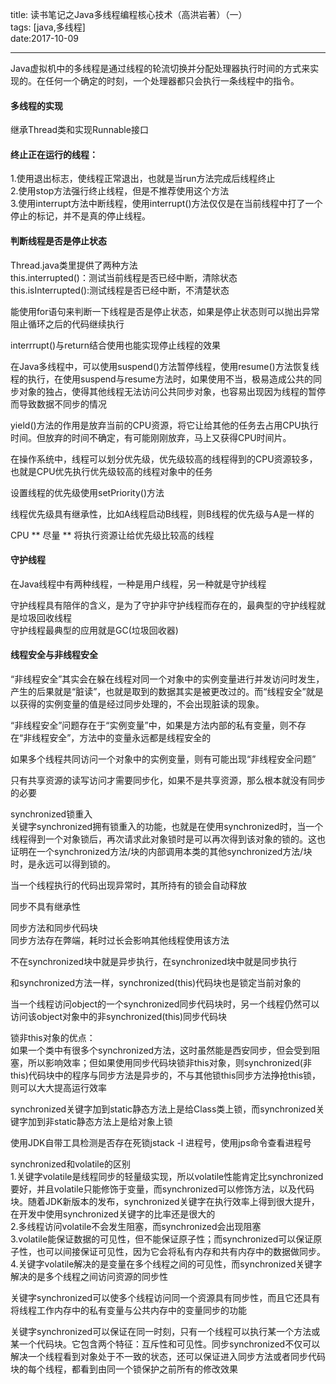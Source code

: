 title: 读书笔记之Java多线程编程核心技术（高洪岩著）（一）  
tags: [java,多线程]  
date:2017-10-09  

---  

Java虚拟机中的多线程是通过线程的轮流切换并分配处理器执行时间的方式来实现的。在任何一个确定的时刻，一个处理器都只会执行一条线程中的指令。  

#### 多线程的实现 ####
继承Thread类和实现Runnable接口  

#### 终止正在运行的线程： ####
1.使用退出标志，使线程正常退出，也就是当run方法完成后线程终止  
2.使用stop方法强行终止线程，但是不推荐使用这个方法  
3.使用interrupt方法中断线程，使用interrupt()方法仅仅是在当前线程中打了一个停止的标记，并不是真的停止线程。  

#### 判断线程是否是停止状态 ####
Thread.java类里提供了两种方法  
this.interrupted()：测试当前线程是否已经中断，清除状态  
this.isInterrupted():测试线程是否已经中断，不清楚状态  

能使用for语句来判断一下线程是否是停止状态，如果是停止状态则可以抛出异常阻止循环之后的代码继续执行  

interrrupt()与return结合使用也能实现停止线程的效果  

在Java多线程中，可以使用suspend()方法暂停线程，使用resume()方法恢复线程的执行，在使用suspend与resume方法时，如果使用不当，极易造成公共的同步对象的独占，使得其他线程无法访问公共同步对象，也容易出现因为线程的暂停而导致数据不同步的情况  

yield()方法的作用是放弃当前的CPU资源，将它让给其他的任务去占用CPU执行时间。但放弃的时间不确定，有可能刚刚放弃，马上又获得CPU时间片。  

在操作系统中，线程可以划分优先级，优先级较高的线程得到的CPU资源较多，也就是CPU优先执行优先级较高的线程对象中的任务  

设置线程的优先级使用setPriority()方法  

线程优先级具有继承性，比如A线程启动B线程，则B线程的优先级与A是一样的  

CPU ** 尽量 ** 将执行资源让给优先级比较高的线程  

#### 守护线程 ####  

在Java线程中有两种线程，一种是用户线程，另一种就是守护线程  

守护线程具有陪伴的含义，是为了守护非守护线程而存在的，最典型的守护线程就是垃圾回收线程  
守护线程最典型的应用就是GC(垃圾回收器)  

#### 线程安全与非线程安全 ####  

“非线程安全”其实会在躲在线程对同一个对象中的实例变量进行并发访问时发生，产生的后果就是“脏读”，也就是取到的数据其实是被更改过的。而“线程安全”就是以获得的实例变量的值是经过同步处理的，不会出现脏读的现象。  

“非线程安全”问题存在于“实例变量”中，如果是方法内部的私有变量，则不存在“非线程安全”，方法中的变量永远都是线程安全的  

如果多个线程共同访问一个对象中的实例变量，则有可能出现“非线程安全问题”  

只有共享资源的读写访问才需要同步化，如果不是共享资源，那么根本就没有同步的必要  

synchronized锁重入  
关键字synchronized拥有锁重入的功能，也就是在使用synchronized时，当一个线程得到一个对象锁后，再次请求此对象锁时是可以再次得到该对象的锁的。这也证明在一个synchronized方法/块的内部调用本类的其他synchronized方法/块时，是永远可以得到锁的。  


当一个线程执行的代码出现异常时，其所持有的锁会自动释放  

同步不具有继承性  

同步方法和同步代码块  
同步方法存在弊端，耗时过长会影响其他线程使用该方法  

不在synchronized块中就是异步执行，在synchronized块中就是同步执行  

和synchronized方法一样，synchronized(this)代码块也是锁定当前对象的  

当一个线程访问object的一个synchronized同步代码块时，另一个线程仍然可以访问该object对象中的非synchronized(this)同步代码块  

锁非this对象的优点：  
如果一个类中有很多个synchronized方法，这时虽然能是西安同步，但会受到阻塞，所以影响效率；但如果使用同步代码块锁非this对象，则synchronized(非this)代码块中的程序与同步方法是异步的，不与其他锁this同步方法挣抢this锁，则可以大大提高运行效率  

synchronized关键字加到static静态方法上是给Class类上锁，而synchronized关键字加到非static静态方法上是给对象上锁  

使用JDK自带工具检测是否存在死锁jstack -l 进程号，使用jps命令查看进程号  

synchronized和volatile的区别  
1.关键字volatile是线程同步的轻量级实现，所以volatile性能肯定比synchronized要好，并且volatile只能修饰于变量，而synchronized可以修饰方法，以及代码块。随着JDK新版本的发布，synchronized关键字在执行效率上得到很大提升，在开发中使用synchronized关键字的比率还是很大的  
2.多线程访问volatile不会发生阻塞，而synchronized会出现阻塞  
3.volatile能保证数据的可见性，但不能保证原子性；而synchronized可以保证原子性，也可以间接保证可见性，因为它会将私有内存和共有内存中的数据做同步。  
4.关键字volatile解决的是变量在多个线程之间的可见性，而synchronized关键字解决的是多个线程之间访问资源的同步性  

关键字synchronized可以使多个线程访问同一个资源具有同步性，而且它还具有将线程工作内存中的私有变量与公共内存中的变量同步的功能  

关键字synchronized可以保证在同一时刻，只有一个线程可以执行某一个方法或某一个代码块。它包含两个特征：互斥性和可见性。同步synchronized不仅可以解决一个线程看到对象处于不一致的状态，还可以保证进入同步方法或者同步代码块的每个线程，都看到由同一个锁保护之前所有的修改效果  
